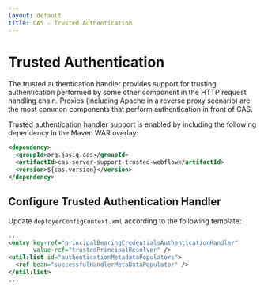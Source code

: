 ```yaml
---
layout: default
title: CAS - Trusted Authentication
---
```


# Trusted Authentication
The trusted authentication handler provides support for trusting authentication performed by some other component
in the HTTP request handling chain. Proxies (including Apache in a reverse proxy scenario) are the most common
components that perform authentication in front of CAS.

Trusted authentication handler support is enabled by including the following dependency in the Maven WAR overlay:

```xml
<dependency>
  <groupId>org.jasig.cas</groupId>
  <artifactId>cas-server-support-trusted-webflow</artifactId>
  <version>${cas.version}</version>
</dependency>
```


## Configure Trusted Authentication Handler
Update `deployerConfigContext.xml` according to the following template:

```xml
...
<entry key-ref="principalBearingCredentialsAuthenticationHandler"
       value-ref="trustedPrincipalResolver" />
<util:list id="authenticationMetadataPopulators">
  <ref bean="successfulHandlerMetaDataPopulator" />
</util:list>
...
```
